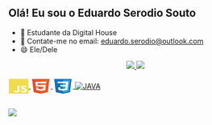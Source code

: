 ## Olá! Eu sou o Eduardo Serodio Souto

- 🌱 Estudante da Digital House 
- 💬 Contate-me no email: eduardo.serodio@outlook.com
- 😄 Ele/Dele

<div align="center">
  <a href="https://github.com/EduSerodio">
  <img height="180em" src="https://github-readme-stats.vercel.app/api?username=EduSerodio&show_icons=true&theme=dracula&include_all_commits=true&count_private=true"/>
  <img height="180em" src="https://github-readme-stats.vercel.app/api/top-langs/?username=EduSerodio&layout=compact&langs_count=7&theme=dracula"/>
</div>
  
  <div style="display: inline_block"><br>
  <img align="center" alt="Js" height="30" width="40" src="https://raw.githubusercontent.com/devicons/devicon/master/icons/javascript/javascript-plain.svg">
  <img align="center" alt="HTML" height="30" width="40" src="https://raw.githubusercontent.com/devicons/devicon/master/icons/html5/html5-original.svg">
  <img align="center" alt="CSS" height="30" width="40" src="https://raw.githubusercontent.com/devicons/devicon/master/icons/css3/css3-original.svg">
  <img align="center" alt="JAVA" height="30" width="40" src="https://cdn.jsdelivr.net/gh/devicons/devicon/icons/java/java-plain-wordmark.svg"/>
</div>
  
  ##
 
<div> 
  <a href="https://www.linkedin.com/in/eduardoctd/" target="_blank"><img src="https://img.shields.io/badge/-LinkedIn-%230077B5?style=for-the-badge&logo=linkedin&logoColor=white"></a> 
</div>
